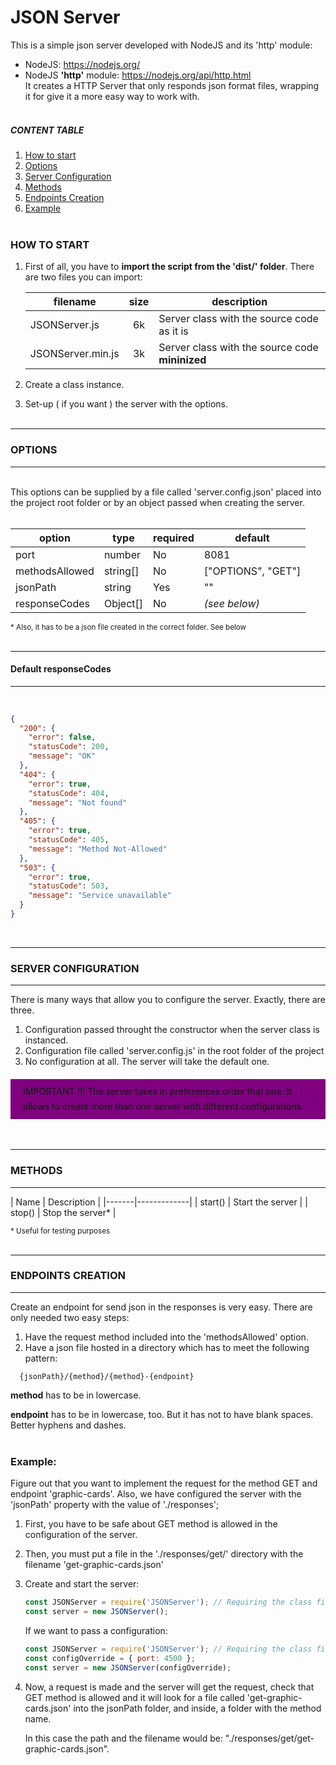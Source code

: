 # JSON Server

This is a simple json server developed with NodeJS and its 'http' module:
<br>

- NodeJS: https://nodejs.org/
- NodeJS **'http'** module: https://nodejs.org/api/http.html
  <br>
  It creates a HTTP Server that only responds json format files, wrapping it for give it a more easy way to work with.
  <br>
  <br>

##### **CONTENT TABLE**

1. [How to start](#how-to-start)
2. [Options](#options)
3. [Server Configuration](#server-configuration)
4. [Methods](#methods)
5. [Endpoints Creation](#endpoints-creation)
6. [Example](#example)
   <br>
   <br>

### **HOW TO START**

<span id="how-to-start"></span>

1. First of all, you have to **import the script from the 'dist/' folder**. There are two files you can import:

   | filename          | size | description                                     |
   | ----------------- | :--: | ----------------------------------------------- |
   | JSONServer.js     |  6k  | Server class with the source code as it is      |
   | JSONServer.min.js |  3k  | Server class with the source code **mininized** |

2. Create a class instance.
3. Set-up ( if you want ) the server with the options.
   <br>
   <br>

---

### **OPTIONS**

---

<br>
This options can be supplied by a file called 'server.config.json' placed into the project root folder or by an object passed when creating the server.
<br>
<br>


| option         | type     | required | default            |
| -------------- | -------- | -------- | ------------------ | 
| port           | number   | No       | 8081               | Port used by the server                                       |
| methodsAllowed | string[] | No       | ["OPTIONS", "GET"] | Methods allowed by server\*                                   |
| jsonPath       | string   | Yes      | ""                 | Path where the server will find the json files                |
| responseCodes  | Object[] | No       | _(see below)_      | Array of objects with http codes defintions for the responses |

<small>\* Also, it has to be a json file created in the correct folder. See below</small>
<br>
<br>

---

#### **Default responseCodes**
---
<br/>

```json
{
  "200": {
    "error": false,
    "statusCode": 200,
    "message": "OK"
  },
  "404": {
    "error": true,
    "statusCode": 404,
    "message": "Not found"
  },
  "405": {
    "error": true,
    "statusCode": 405,
    "message": "Method Not-Allowed"
  },
  "503": {
    "error": true,
    "statusCode": 503,
    "message": "Service unavailable"
  }
}
```

<br>

---

### **SERVER CONFIGURATION**

---

<span id="server-configuration"></span>
There is many ways that allow you to configure the server. Exactly, there are three.

1. Configuration passed throught the constructor when the server class is instanced.
2. Configuration file called 'server.config.js' in the root folder of the project
3. No configuration at all. The server will take the default one.
<div style="background: purple; height: 4rem; line-height: 4rem;">
<div style="font-size: 14px; line-height: 1.5rem; margin: 20px; font-weight: 500; position: relative; top: .5rem;">
IMPORTANT !!! The server takes in preferences order that one. It allows to create more than one server with different configurations.
</div>
</div>
<br>
<br>

---

### **METHODS**

---

<span id="methods"></span>
| Name | Description |
|-------|-------------|
| start() | Start the server |
| stop() | Stop the server\* |

<small>\* Useful for testing purposes</small>
<br>
<br>

---

### **ENDPOINTS CREATION**

---

<span id="endpoints-creation"></span>
Create an endpoint for send json in the responses is very easy. There are only needed two easy steps:

1. Have the request method included into the 'methodsAllowed' option.
2. Have a json file hosted in a directory which has to meet the following pattern:

```code
  {jsonPath}/{method}/{method}-{endpoint}
```

**method** has to be in lowercase.

**endpoint** has to be in lowercase, too. But it has not to have blank spaces. Better hyphens and dashes.
<br>
<br>

### **Example:**

<span id="example"></span>
Figure out that you want to implement the request for the method GET and endpoint 'graphic-cards'. Also, we have configured the server with the 'jsonPath' property with the value of './responses';

1. First, you have to be safe about GET method is allowed in the configuration of the server.

2. Then, you must put a file in the './responses/get/' directory with the filename 'get-graphic-cards.json'

3. Create and start the server:

   ```javascript
   const JSONServer = require('JSONServer'); // Requiring the class file
   const server = new JSONServer();
   ```

   If we want to pass a configuration:

   ```javascript
   const JSONServer = require('JSONServer'); // Requiring the class file
   const configOverride = { port: 4500 };
   const server = new JSONServer(configOverride);
   ```

4. Now, a request is made and the server will get the request, check that GET method is allowed and it will look for a file called 'get-graphic-cards.json' into the jsonPath folder, and inside, a folder with the method name.

   In this case the path and the filename would be: "./responses/get/get-graphic-cards.json".
